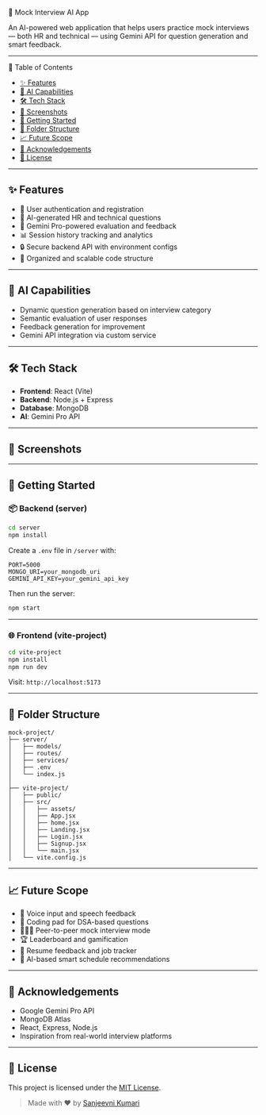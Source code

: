 💼 Mock Interview AI App

An AI-powered web application that helps users practice mock interviews — both HR and technical — using Gemini API for question generation and smart feedback.

---

 📌 Table of Contents

- [✨ Features](#-features)  
- [🧠 AI Capabilities](#-ai-capabilities)  
- [🛠️ Tech Stack](#-tech-stack)  
- [📸 Screenshots](#-screenshots)  
- [🚀 Getting Started](#-getting-started)  
- [📂 Folder Structure](#-folder-structure)  
- [📈 Future Scope](#-future-scope)  
- [🤝 Acknowledgements](#-acknowledgements)  
- [🪪 License](#-license)

---

## ✨ Features

- 👤 User authentication and registration  
- 🤖 AI-generated HR and technical questions  
- 🧠 Gemini Pro-powered evaluation and feedback  
- 📊 Session history tracking and analytics  
- 🔒 Secure backend API with environment configs  
- 📌 Organized and scalable code structure  

---

## 🧠 AI Capabilities

- Dynamic question generation based on interview category  
- Semantic evaluation of user responses  
- Feedback generation for improvement  
- Gemini API integration via custom service  

---

## 🛠️ Tech Stack

- **Frontend**: React (Vite)  
- **Backend**: Node.js + Express  
- **Database**: MongoDB  
- **AI**: Gemini Pro API  

---

## 📸 Screenshots



---

## 🚀 Getting Started

### 📦 Backend (server)

```bash
cd server
npm install
````

Create a `.env` file in `/server` with:

```env
PORT=5000
MONGO_URI=your_mongodb_uri
GEMINI_API_KEY=your_gemini_api_key
```

Then run the server:

```bash
npm start
```

---

### 🌐 Frontend (vite-project)

```bash
cd vite-project
npm install
npm run dev
```

Visit: `http://localhost:5173`

---

## 📂 Folder Structure

```
mock-project/
├── server/
│   ├── models/
│   ├── routes/
│   ├── services/
│   ├── .env
│   └── index.js
│
├── vite-project/
│   ├── public/
│   ├── src/
│   │   ├── assets/
│   │   ├── App.jsx
│   │   ├── home.jsx
│   │   ├── Landing.jsx
│   │   ├── Login.jsx
│   │   ├── Signup.jsx
│   │   └── main.jsx
│   └── vite.config.js
```

---

## 📈 Future Scope

* 🎤 Voice input and speech feedback
* 🧪 Coding pad for DSA-based questions
* 🧑‍🤝‍🧑 Peer-to-peer mock interview mode
* 🏆 Leaderboard and gamification
* 📄 Resume feedback and job tracker
* 📅 AI-based smart schedule recommendations

---

## 🤝 Acknowledgements

* Google Gemini Pro API
* MongoDB Atlas
* React, Express, Node.js
* Inspiration from real-world interview platforms

---

## 🪪 License
This project is licensed under the [MIT License](LICENSE).
> Made with ❤️ by [Sanjeevni Kumari](https://github.com/sanjeevnikumari)
